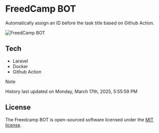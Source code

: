 # FreedCamp BOT

Automatically assign an ID before the task title based on Github Action.

![FreedCamp BOT](https://repository-images.githubusercontent.com/737932867/7d34798b-2680-471c-b089-a78a718d3d6a)

## Tech

- Laravel
- Docker
- Github Action

> [!NOTE]  
> History last updated on Monday, March 17th, 2025, 5:55:59 PM

## License

The Freedcamp BOT is open-sourced software licensed under the [MIT license](https://opensource.org/licenses/MIT).
